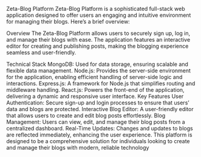 Zeta-Blog Platform
Zeta-Blog Platform is a sophisticated full-stack web application designed to offer users an engaging and intuitive environment for managing their blogs. Here’s a brief overview:

Overview
The Zeta-Blog Platform allows users to securely sign up, log in, and manage their blogs with ease. The application features an interactive editor for creating and publishing posts, making the blogging experience seamless and user-friendly.

Technical Stack
MongoDB: Used for data storage, ensuring scalable and flexible data management.
Node.js: Provides the server-side environment for the application, enabling efficient handling of server-side logic and interactions.
Express.js: A framework for Node.js that simplifies routing and middleware handling.
React.js: Powers the front-end of the application, delivering a dynamic and responsive user interface.
Key Features
User Authentication: Secure sign-up and login processes to ensure that users’ data and blogs are protected.
Interactive Blog Editor: A user-friendly editor that allows users to create and edit blog posts effortlessly.
Blog Management: Users can view, edit, and manage their blog posts from a centralized dashboard.
Real-Time Updates: Changes and updates to blogs are reflected immediately, enhancing the user experience.
This platform is designed to be a comprehensive solution for individuals looking to create and manage their blogs with modern, reliable technology
